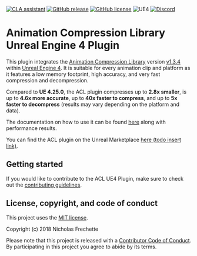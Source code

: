 [![CLA assistant](https://cla-assistant.io/readme/badge/nfrechette/acl-ue4-plugin)](https://cla-assistant.io/nfrechette/acl-ue4-plugin)
[![GitHub release](https://img.shields.io/github/release/nfrechette/acl-ue4-plugin.svg)](https://github.com/nfrechette/acl-ue4-plugin/releases)
[![GitHub license](https://img.shields.io/badge/license-MIT-blue.svg)](https://raw.githubusercontent.com/nfrechette/acl-ue4-plugin/master/LICENSE)
![UE4](https://img.shields.io/badge/UE4-4.25+-orange)
[![Discord](https://img.shields.io/discord/691048241864769647?label=discord)](https://discord.gg/UERt4bS)

# Animation Compression Library Unreal Engine 4 Plugin

This plugin integrates the [Animation Compression Library](https://github.com/nfrechette/acl) version [v1.3.4](https://github.com/nfrechette/acl/releases/tag/v1.3.4) within [Unreal Engine 4](https://www.unrealengine.com/en-US/blog). It is suitable for every animation clip and platform as it features a low memory footprint, high accuracy, and very fast compression and decompression.

Compared to **UE 4.25.0**, the ACL plugin compresses up to **2.8x smaller**, is up to **4.6x more accurate**, up to **40x faster to compress**, and up to **5x faster to decompress** (results may vary depending on the platform and data).

The documentation on how to use it can be found [here](./Docs/README.md) along with performance results.

You can find the ACL plugin on the Unreal Marketplace [here (todo insert link)]().

## Getting started

If you would like to contribute to the ACL UE4 Plugin, make sure to check out the [contributing guidelines](CONTRIBUTING.md).

## License, copyright, and code of conduct

This project uses the [MIT license](LICENSE).

Copyright (c) 2018 Nicholas Frechette

Please note that this project is released with a [Contributor Code of Conduct](CODE_OF_CONDUCT.md). By participating in this project you agree to abide by its terms.
